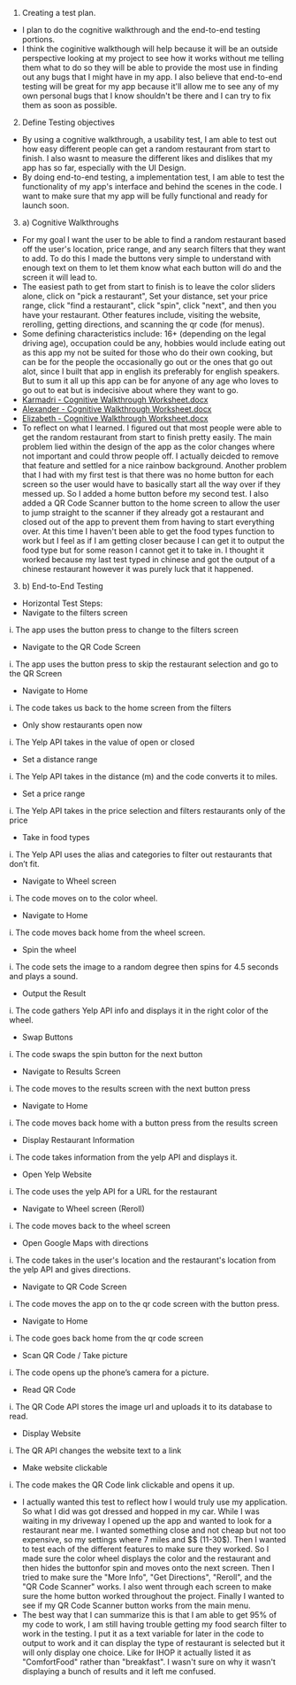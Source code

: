 1. Creating a test plan.
- I plan to do the cognitive walkthrough and the end-to-end testing portions.
- I think the coginitive walkthough will help because it will be an outside perspective looking at my project to see how it works without me telling them what to do so they will be able to provide the most use in finding out any bugs that I might have in my app. I also believe that end-to-end testing will be great for my app because it'll allow me to see any of my own personal bugs that I know shouldn't be there and I can try to fix them as soon as possible.

2. Define Testing objectives
- By using a cognitive walkthrough, a usability test, I am able to test out how easy different people can get a random restaurant from start to finish. I also wasnt to measure the different likes and dislikes that my app has so far, especially with the UI Design.
- By doing end-to-end testing, a implementation test, I am able to test the functionality of my app's interface and behind the scenes in the code. I want to make sure that my app will be fully functional and ready for launch soon.

3. a) Cognitive Walkthroughs
- For my goal I want the user to be able to find a random restaurant based off the user's location, price range, and any search filters that they want to add. To do this I made the buttons very simple to understand with enough text on them to let them know what each button will do and the screen it will lead to.
- The easiest path to get from start to finish is to leave the color sliders alone, click on "pick a restaurant", Set your distance, set your price range, click "find a restaurant", click "spin", click "next", and then you have your restaurant. Other features include, visiting the website, rerolling, getting directions, and scanning the qr code (for menus).
- Some defining characteristics include: 16+ (depending on the legal driving age), occupation could be any, hobbies would include eating out as this app my not be suited for those who do their own cooking, but can be for the people the occasionally go out or the ones that go out alot, since I built that app in english its preferably for english speakers. But to sum it all up this app can be for anyone of any age who loves to go out to eat but is indecisive about where they want to go.
- [Karmadri - Cognitive Walkthrough Worksheet.docx](https://github.com/Berea-CS-Courses/capstone-project-Alex-Craig/files/6481229/Karmadri.-.Cognitive.Walkthrough.Worksheet.docx)
- [Alexander - Cognitive Walkthrough Worksheet.docx](https://github.com/Berea-CS-Courses/capstone-project-Alex-Craig/files/6481230/Alexander.-.Cognitive.Walkthrough.Worksheet.docx)
- [Elizabeth - Cognitive Walkthrough Worksheet.docx](https://github.com/Berea-CS-Courses/capstone-project-Alex-Craig/files/6481231/Elizabeth.-.Cognitive.Walkthrough.Worksheet.docx)
- To reflect on what I learned. I figured out that most people were able to get the random restaurant from start to finish pretty easily. The main problem lied within the design of the app as the color changes where not important and could throw people off. I actually deicded to remove that feature and settled for a nice rainbow background. Another problem that I had with my first test is that there was no home button for each screen so the user would have to basically start all the way over if they messed up. So I added a home button before my second test. I also added a QR Code Scanner button to the home screen to allow the user to jump straight to the scanner if they already got a restaurant and closed out of the app to prevent them from having to start everything over. At this time I haven't been able to get the food types function to work but I feel as if I am getting closer because I can get it to output the food type but for some reason I cannot get it to take in. I thought it worked because my last test typed in chinese and got the output of a chinese restaurant however it was purely luck that it happened.

3. b) End-to-End Testing
- Horizontal Test Steps:
- Navigate to the filters screen
 
i. The app uses the button press to change to the filters screen
- Navigate to the QR Code Screen
 
i. The app uses the button press to skip the restaurant selection and go to the QR Screen

- Navigate to Home
 
i. The code takes us back to the home screen from the filters
- Only show restaurants open now
 
i. The Yelp API takes in the value of open or closed
- Set a distance range
 
i. The Yelp API takes in the distance (m) and the code converts it to miles.
- Set a price range
 
i. The Yelp API takes in the price selection and filters restaurants only of the price
- Take in food types
 
i. The Yelp API uses the alias and categories to filter out restaurants that don’t fit.
- Navigate to Wheel screen
 
i. The code moves on to the color wheel.
- Navigate to Home 
 
i. The code moves back home from the wheel screen.
- Spin the wheel
 
i. The code sets the image to a random degree then spins for 4.5 seconds and plays a sound.
- Output the Result

i. The code gathers Yelp API info and displays it in the right color of the wheel.
- Swap Buttons
 
i. The code swaps the spin button for the next button
- Navigate to Results Screen
 
i. The code moves to the results screen with the next button press
- Navigate to Home
 
i. The code moves back home with a button press from the results screen
- Display Restaurant Information
 
i. The code takes information from the yelp API and displays it.
- Open Yelp Website
 
i. The code uses the yelp API for a URL for the restaurant
- Navigate to Wheel screen (Reroll)
 
i. The code moves back to the wheel screen
- Open Google Maps with directions
 
i. The code takes in the user's location and the restaurant's location from the yelp API and gives directions.
- Navigate to QR Code Screen
 
i. The code moves the app on to the qr code screen with the button press.
- Navigate to Home
 
i. The code goes back home from the qr code screen
- Scan QR Code / Take picture
 
i. The code opens up the phone’s camera for a picture.
- Read QR Code
 
i. The QR  Code API stores the image url and uploads it to its database to read.
- Display Website
 
i. The QR API changes the website text to a link
- Make website clickable
 
i. The code makes the QR Code link clickable and opens it up.

- I actually wanted this test to reflect how I would truly use my application. So what I did was got dressed and hopped in my car. While I was waiting in my driveway I opened up the app and wanted to look for a restaurant near me. I wanted something close and not cheap but not too expensive, so my settings where 7 miles and $$ (11-30$). Then I wanted to test each of the different features to make sure they worked. So I made sure the color wheel displays the color and the restaurant and then hides the buttonfor spin and moves onto the next screen. Then I tried to make sure the "More Info", "Get Directions", "Reroll", and the "QR Code Scanner" works. I also went through each screen to make sure the home button worked throughout the project. Finally I wanted to see if my QR Code Scanner button works  from the main menu.
- The best way that I can summarize this is that I am able to get 95% of my code to work, I am still having trouble getting my food search filter to work in the testing. I put it as a text variable for later in the code to output to work and it can display the type of restaurant is selected but it will only display one choice. Like for IHOP it actually listed it as "ComfortFood" rather than "breakfast". I wasn't sure on why it wasn't displaying a bunch of results and it left me confused.
